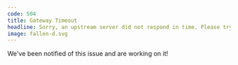 ```yaml
---
code: 504
title: Gateway Timeout
headline: Sorry, an upstream server did not respond in time. Please try later.
image: fallen-d.svg
---
```

We've been notified of this issue and are working on it!
